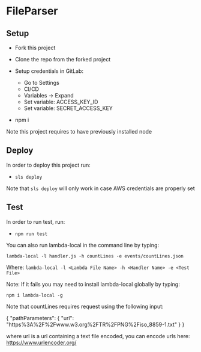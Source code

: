 # FileParser

## Setup

- Fork this project
- Clone the repo from the forked project
- Setup credentials in GitLab:
    - Go to Settings
    - CI/CD
    - Variables -> Expand
    - Set variable: ACCESS_KEY_ID
    - Set variable: SECRET_ACCESS_KEY

- npm i

Note this project requires to have previously installed node

## Deploy

In order to deploy this project run:
- `sls deploy`

Note that `sls deploy` will only work in case AWS credentials are properly set

## Test

In order to run test, run:
- `npm run test`

You can also run lambda-local in the command line by typing:

`lambda-local -l handler.js -h countLines -e events/countLines.json`

Where: 
`lambda-local -l <Lambda File Name> -h <Handler Name> -e <Test File>`

Note: If it fails you may need to install lambda-local globally by typing:

`npm i lambda-local -g`

Note that countLines requires request using the following input:

{
    "pathParameters": {
      "url": "https%3A%2F%2Fwww.w3.org%2FTR%2FPNG%2Fiso_8859-1.txt"
    }
}

where url is a url containing a text file encoded, you can encode urls here: https://www.urlencoder.org/
